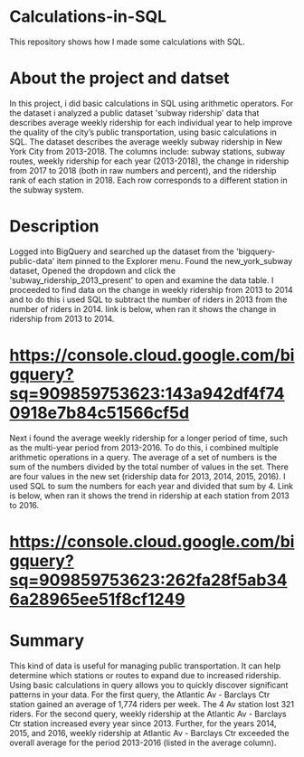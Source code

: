 # Calculations-in-SQL
This repository shows how I made some calculations with SQL.
# About the project and datset
In this project, i did basic calculations in SQL using arithmetic operators. For the dataset i analyzed a public dataset 'subway ridership' data that describes average weekly ridership for each individual year to help improve the quality of the city’s public transportation, using basic calculations in SQL. The dataset describes the average weekly subway ridership in New York City from 2013-2018. The columns include: subway stations, subway routes, weekly ridership for each year (2013-2018), the change in ridership from 2017 to 2018 (both in raw numbers and percent), and the ridership rank of each station in 2018. Each row corresponds to a different station in the subway system. 
# Description
Logged into BigQuery and searched up the dataset from the 'bigquery-public-data' item pinned to the Explorer menu. Found the new_york_subway dataset, Opened the dropdown and click the 'subway_ridership_2013_present' to open and examine the data table. I proceeded to find data on the change in weekly ridership from 2013 to 2014 and to do this i used SQL to subtract the number of riders in 2013 from the number of riders in 2014. link is below, when ran it shows the change in ridership from 2013 to 2014.
# https://console.cloud.google.com/bigquery?sq=909859753623:143a942df4f740918e7b84c51566cf5d
Next i found the average weekly ridership for a longer period of time, such as the multi-year period from 2013-2016. To do this, i combined multiple arithmetic operations in a query. The average of a set of numbers is the sum of the numbers divided by the total number of values in the set. There are four values in the new set (ridership data for 2013, 2014, 2015, 2016). I used SQL to sum the numbers for each year and divided that sum by 4. Link is below, when ran it shows the trend in ridership at each station from 2013 to 2016.
# https://console.cloud.google.com/bigquery?sq=909859753623:262fa28f5ab346a28965ee51f8cf1249
# Summary
This kind of data is useful for managing public transportation. It can help determine which stations or routes to expand due to increased ridership. Using basic calculations in query allows you to quickly discover significant patterns in your data. For the first query, the Atlantic Av - Barclays Ctr station gained an average of 1,774 riders per week. The 4 Av station lost 321 riders. For the second query, weekly ridership at the Atlantic Av - Barclays Ctr station increased every year since 2013. Further, for the years 2014, 2015, and 2016, weekly ridership at Atlantic Av - Barclays Ctr exceeded the overall average for the period 2013-2016 (listed in the average column).
